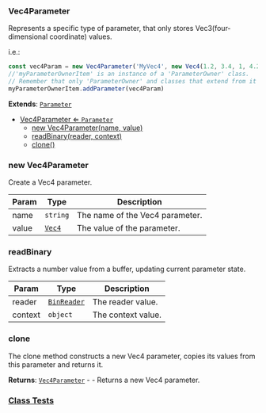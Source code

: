 <a name="Vec4Parameter"></a>

### Vec4Parameter 
Represents a specific type of parameter, that only stores Vec3(four-dimensional coordinate) values.

i.e.:
```javascript
const vec4Param = new Vec4Parameter('MyVec4', new Vec4(1.2, 3.4, 1, 4.2))
//'myParameterOwnerItem' is an instance of a 'ParameterOwner' class.
// Remember that only 'ParameterOwner' and classes that extend from it can host 'Parameter' objects.
myParameterOwnerItem.addParameter(vec4Param)
```


**Extends**: <code>[Parameter](api/SceneTree\Parameters\Parameter.md)</code>  

* [Vec4Parameter ⇐ <code>Parameter</code>](#Vec4Parameter)
    * [new Vec4Parameter(name, value)](#new-Vec4Parameter)
    * [readBinary(reader, context)](#readBinary)
    * [clone()](#clone)

<a name="new_Vec4Parameter_new"></a>

### new Vec4Parameter
Create a Vec4 parameter.


| Param | Type | Description |
| --- | --- | --- |
| name | <code>string</code> | The name of the Vec4 parameter. |
| value | <code>[Vec4](api/Math\Vec4.md)</code> | The value of the parameter. |

<a name="Vec4Parameter+readBinary"></a>

### readBinary
Extracts a number value from a buffer, updating current parameter state.



| Param | Type | Description |
| --- | --- | --- |
| reader | <code>[BinReader](api/SceneTree\BinReader.md)</code> | The reader value. |
| context | <code>object</code> | The context value. |

<a name="Vec4Parameter+clone"></a>

### clone
The clone method constructs a new Vec4 parameter, copies its values
from this parameter and returns it.


**Returns**: [<code>Vec4Parameter</code>](#Vec4Parameter) - - Returns a new Vec4 parameter.  


### [Class Tests](api/SceneTree\Parameters/Vec4Parameter.test)